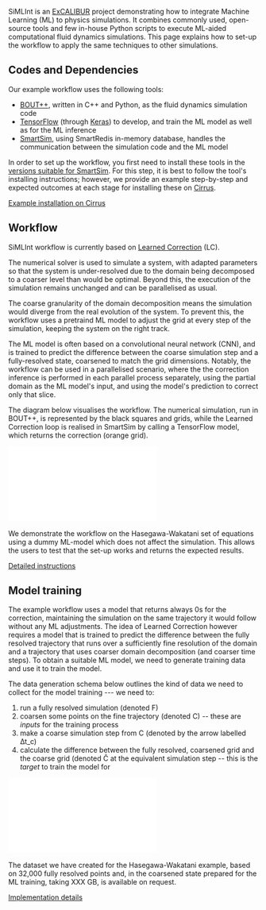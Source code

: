SiMLInt is an [ExCALIBUR](https://excalibur.ac.uk/) project demonstrating how to integrate Machine Learning (ML) to physics simulations. It combines commonly used, open-source tools and few in-house Python scripts to execute ML-aided computational fluid dynamics simulations. This page explains how to set-up the workflow to apply the same techniques to other simulations.


## Codes and Dependencies

Our example workflow uses the following tools:
* [BOUT++](https://boutproject.github.io), written in C++ and Python, as the fluid dynamics simulation code
* [TensorFlow](https://www.tensorflow.org/) (through [Keras](https://keras.io)) to develop, and train the ML model as well as for the ML inference
* [SmartSim](https://github.com/CrayLabs/SmartSim), using SmartRedis in-memory database, handles the communication between the simulation code and the ML model

In order to set up the workflow, you first need to install these tools in the [versions suitable for SmartSim](https://www.craylabs.org/docs/installation_instructions/basic.html#supported-versions). 
For this step, it is best to follow the tool's installing instructions; however, we provide an example step-by-step and expected outcomes at each stage for installing these on [Cirrus](https://www.cirrus.ac.uk).

[Example installation on Cirrus](./example-installation.md)

## Workflow

SiMLInt workflow is currently based on [Learned Correction](https://www.pnas.org/doi/full/10.1073/pnas.2101784118) (LC). 

The numerical solver is used to simulate a system, with adapted parameters so that the system is under-resolved due to the domain being decomposed to a coarser level than would be optimal. Beyond this, the execution of the simulation remains unchanged and can be parallelised as usual.

The coarse granularity of the domain decomposition means the simulation would diverge from the real evolution of the system. To prevent this, the workflow uses a pretraind ML model to adjust the grid at every step of the simulation, keeping the system on the right track.

The ML model is often based on a convolutional neural network (CNN), and is trained to predict the difference between the coarse simulation step and a fully-resolved state, coarsened to match the grid dimensions. Notably, the workflow can be used in a parallelised scenario, where the the correction inference is performed in each parallel process separately, using the partial domain as the ML model's input, and using the model's prediction to correct only that slice.


The diagram below visualises the workflow. The numerical simulation, run in BOUT++, is represented by the black squares and grids, while the Learned Correction loop is realised in SmartSim by calling a TensorFlow model, which returns the correction (orange grid).
 
![SiMLInt workflow](./assets/SiMLInt_workflow.pdf)


We demonstrate the workflow on the Hasegawa-Wakatani set of equations using a dummy ML-model which does not affect the simulation. This allows the users to test that the set-up works and returns the expected results. 

[Detailed instructions](./workflow.md)

## Model training

The example workflow uses a model that returns always 0s for the correction, maintaining the simulation on the same trajectory it would follow without any ML adjustments. The idea of Learned Correction however requires a model that is trained to predict the difference between the fully resolved trajectory that runs over a sufficiently fine resolution of the domain and a trajectory that uses coarser domain decomposition (and coarser time steps). To obtain a suitable ML model, we need to generate training data and use it to train the model.

The data generation schema below outlines the kind of data we need to collect for the model training --- we need to:
1. run a fully resolved simulation (denoted F)
2. coarsen some points on the fine trajectory (denoted C) -- these are *inputs* for the training process
3. make a coarse simulation step from C (denoted by the arrow labelled ∆t_c)
4. calculate the difference between the fully resolved, coarsened grid and the coarse grid (denoted Ĉ at the equivalent simulation step -- this is the *target* to train the model for

![Data Generation](./assets/data_generation_schema.pdf)

The dataset we have created for the Hasegawa-Wakatani example, based on 32,000 fully resolved points and, in the coarsened state prepared for the ML training, taking XXX GB, is available on request.

[Implementation details](./ML_training.md)
